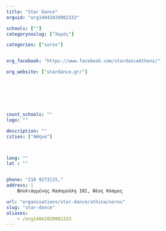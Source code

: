 ```yaml
---
title: "Star Dance"
orguid: "org14042020002333"

schools: [""]
categorynoslug: ["Χορός"]

categories: ["xoros"]


org_facebook: "https://www.facebook.com/stardanceAthens/"

org_website: ["stardance.gr/"]







count_schools: ""
logo: ""

description: ""
cities: ["Αθήνα"]



long: ""
lat : ""


phone: "210 9273115,"
address: |
    Βουλιαγμένης Κασομούλη 101, Νέος Κόσμος

url: "organisations/star-dance/athina/xoros"
slug: "star-dance"
aliases:
    - /org14042020002333
---
```



